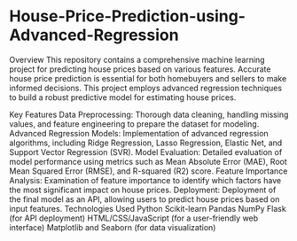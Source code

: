 # House-Price-Prediction-using-Advanced-Regression

Overview
This repository contains a comprehensive machine learning project for predicting house prices based on various features. Accurate house price prediction is essential for both homebuyers and sellers to make informed decisions. This project employs advanced regression techniques to build a robust predictive model for estimating house prices.

Key Features
Data Preprocessing: Thorough data cleaning, handling missing values, and feature engineering to prepare the dataset for modeling.
Advanced Regression Models: Implementation of advanced regression algorithms, including Ridge Regression, Lasso Regression, Elastic Net, and Support Vector Regression (SVR).
Model Evaluation: Detailed evaluation of model performance using metrics such as Mean Absolute Error (MAE), Root Mean Squared Error (RMSE), and R-squared (R2) score.
Feature Importance Analysis: Examination of feature importance to identify which factors have the most significant impact on house prices.
Deployment: Deployment of the final model as an API, allowing users to predict house prices based on input features.
Technologies Used
Python
Scikit-learn
Pandas
NumPy
Flask (for API deployment)
HTML/CSS/JavaScript (for a user-friendly web interface)
Matplotlib and Seaborn (for data visualization)
